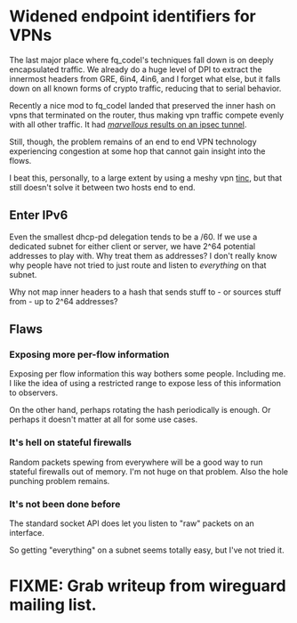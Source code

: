# Widened endpoint identifiers for VPNs

The last major place where fq_codel's techniques fall down is on deeply
encapsulated traffic. We already do a huge level of DPI to extract the
innermost headers from GRE, 6in4, 4in6, and I forget what else, but it
falls down on all known forms of crypto traffic, reducing that to 
serial behavior.

Recently a nice mod to fq_codel landed that preserved the inner hash
on vpns that terminated on the router, thus making vpn traffic compete
evenly with all other traffic. It had [*marvellous* results on an ipsec
tunnel](http://www.taht.net/~d/ipsec_fq_codel/).

Still, though, the problem remains of an end to end VPN technology
experiencing congestion at some hop that cannot gain insight into the flows.

I beat this, personally, to a large extent by using a meshy vpn [tinc](fixme),
but that still doesn't solve it between two hosts end to end.

## Enter IPv6

Even the smallest dhcp-pd delegation tends to be a /60. If we use a dedicated
subnet for either client or server, we have 2^64 potential addresses to
play with. Why treat them as addresses? I don't really know why people
have not tried to just route and listen to *everything* on that subnet.

Why not map inner headers to a hash that sends stuff to - or sources stuff
from - up to 2^64 addresses?

## Flaws

### Exposing more per-flow information

Exposing per flow information this way bothers some people. Including me. 
I like the idea of using a restricted range to expose less of this information
to observers.

On the other hand, perhaps rotating the hash periodically is enough. Or 
perhaps it doesn't matter at all for some use cases.

### It's hell on stateful firewalls

Random packets spewing from everywhere will be a good way to run stateful
firewalls out of memory. I'm not huge on that problem. Also the hole
punching problem remains. 

### It's not been done before

The standard socket API does let you listen to "raw" packets on an interface.

So getting "everything" on a subnet seems totally easy, but I've not tried it.

# FIXME: Grab writeup from wireguard mailing list.
